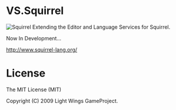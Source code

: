 # VS.Squirrel
![Squirrel](http://www.squirrel-lang.org/images/simple_nut.png ".nut")
Extending the Editor and Language Services for Squirrel.

Now In Development...

http://www.squirrel-lang.org/

# License
The MIT License (MIT)

Copyright (C) 2009 Light Wings GameProject.
